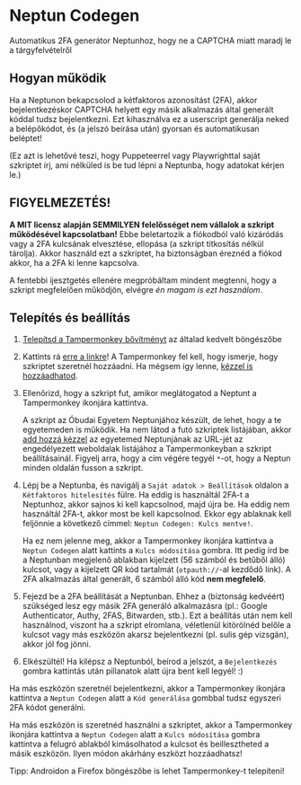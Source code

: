 # Neptun Codegen

Automatikus 2FA generátor Neptunhoz, hogy ne a CAPTCHA miatt maradj le a tárgyfelvételről

## Hogyan működik

Ha a Neptunon bekapcsolod a kétfaktoros azonosítást (2FA), akkor bejelentkezéskor CAPTCHA helyett egy másik alkalmazás által generált kóddal tudsz bejelentkezni. Ezt kihasználva ez a userscript generálja neked a belépőkódot, és (a jelszó beírása után) gyorsan és automatikusan beléptet!

(Ez azt is lehetővé teszi, hogy Puppeteerrel vagy Playwrighttal saját szkriptet írj, ami nélküled is be tud lépni a Neptunba, hogy adatokat kérjen le.)

## FIGYELMEZETÉS!

**A MIT licensz alapján SEMMILYEN felelősséget nem vállalok a szkript működésével kapcsolatban!** Ebbe beletartozik a fiókodból való kizáródás vagy a 2FA kulcsának elvesztése, ellopása (a szkript titkosítás nélkül tárolja). Akkor használd ezt a szkriptet, ha biztonságban éreznéd a fiókod akkor, ha a 2FA ki lenne kapcsolva.

A fentebbi ijesztgetés ellenére megpróbáltam mindent megtenni, hogy a szkript megfelelően működjön, elvégre *én magam is ezt használom*.

## Telepítés és beállítás

1. [Telepítsd a Tampermonkey bővítményt](https://www.tampermonkey.net/#download) az általad kedvelt böngészőbe
2. Kattints rá <a href="https://raw.githubusercontent.com/fzs111/neptun-codegen/main/userscript.user.js" target="_blank" >erre a linkre</a>! A Tampermonkey fel kell, hogy ismerje, hogy szkriptet szeretnél hozzáadni. Ha mégsem így lenne, [kézzel is hozzáadhatod](https://www.tampermonkey.net/faq.php#Q102).
3. Ellenőrizd, hogy a szkript fut, amikor meglátogatod a Neptunt a Tampermonkey ikonjára kattintva. 

    A szkript az Óbudai Egyetem Neptunjához készült, de lehet, hogy a te egyetemeden is működik. Ha nem látod a futó szkriptek listájában, akkor [add hozzá kézzel](https://www.tampermonkey.net/faq.php#Q103) az egyetemed Neptunjának az URL-jét az engedélyezett weboldalak listájához a Tampermonkeyban a szkript beállításainál. Figyelj arra, hogy a cím végére tegyél `*`-ot, hogy a Neptun minden oldalán fusson a szkript.
4. Lépj be a Neptunba, és navigálj a `Saját adatok > Beállítások` oldalon a `Kétfaktoros hitelesítés` fülre. Ha eddig is használtál 2FA-t a Neptunhoz, akkor sajnos ki kell kapcsolnod, majd újra be. Ha eddig nem használtál 2FA-t, akkor most be kell kapcsolnod. Ekkor egy ablaknak kell feljönnie a következő címmel: `Neptun Codegen: Kulcs mentve!`. 

    Ha ez nem jelenne meg, akkor a Tampermonkey ikonjára kattintva a `Neptun Codegen` alatt kattints a `Kulcs módosítása` gombra. Itt pedig írd be a Neptunban megjelenő ablakban kijelzett (56 számból és betűből álló) kulcsot, vagy a kijelzett QR kód tartalmát (`otpauth://`-al kezdődő link). A 2FA alkalmazás által generált, 6 számból álló kód **nem megfelelő**.

5. Fejezd be a 2FA beállítását a Neptunban. Ehhez a (biztonság kedvéért) szükséged lesz egy másik 2FA generáló alkalmazásra (pl.: Google Authenticator, Authy, 2FAS, Bitwarden, stb.). Ezt a beállítás után nem kell használnod, viszont ha a szkript elromlana, véletlenül kitörölnéd belőle a kulcsot vagy más eszközön akarsz bejelentkezni (pl. sulis gép vizsgán), akkor jól fog jönni.
6. Elkészültél! Ha kilépsz a Neptunból, beírod a jelszót, a `Bejelentkezés` gombra kattintás után pillanatok alatt újra bent kell legyél! :)

Ha más eszközön szeretnél bejelentkezni, akkor a Tampermonkey ikonjára kattintva a `Neptun Codegen` alatt a `Kód generálása` gombbal tudsz egyszeri 2FA kódot generálni.

Ha más eszközön is szeretnéd használni a szkriptet, akkor a Tampermonkey ikonjára kattintva a `Neptun Codegen` alatt a `Kulcs módosítása` gombra kattintva a felugró ablakból kimásolhatod a kulcsot és beillesztheted a másik eszközön. Ilyen módon akárhány eszközt hozzáadhatsz! 

Tipp: Androidon a Firefox böngészőbe is lehet Tampermonkey-t telepíteni!
